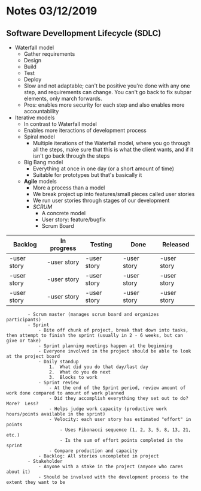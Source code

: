 # Notes 03/12/2019

## Software Devellopment Lifecycle (SDLC)
- Waterfall model
    - Gather requirements
    - Design
    - Build
    - Test
    - Deploy
    - Slow and not adaptable; can't be positive you're done with any one step, and requirements can change.  You can't go back to fix subpar elements, only march forwards.
    - Pros: enables more security for each step and also enables more accountability
- Iterative models
    - In contrast to Waterfall model
    - Enables more iteractions of development process
    - Spiral model
        - Multiple iterations of the Waterfall model, where you go through all the steps, make sure that this is what the client wants, and if it isn't go back through the steps
    - Big Bang model
        - Everything at once in one day (or a short amount of time)
        - Suitable for prototypes but that's basically it
    - **Agile** models
        - More a process than a model
        - We break project up into features/small pieces called user stories
        - We run user stories through stages of our development
        - *SCRUM*
            - A concrete model
            - User story: feature/bugfix
            - Scrum Board
            
| Backlog     | In progress | Testing     | Done        | Released    |
|-------------|-------------|-------------|-------------|-------------|
| -user story | -user story | -user story | -user story | -user story |
| -user story | -user story | -user story | -user story | -user story |
| -user story | -user story | -user story | -user story | -user story |

            - Scrum master (manages scrum board and organizes participants)
            - Sprint
                - Bite off chunk of project, break that down into tasks, then attempt to finish the sprint (usually in 2 - 6 weeks, but can give or take)
                - Sprint planning meetings happen at the beginning
                - Everyone involved in the project should be able to look at the project board
                - Daily standup
                    1.  What did you do that day/last day
                    2.  What do you do next
                    3.  Blocks to work
                - Sprint review
                    - At the end of the Sprint period, review amount of work done compared to amount of work planned
                    - Did they accomplish everything they set out to do?  More?  Less?  
                    - Helps judge work capacity (productive work hours/points available in the sprint)
                    - Velocity: each user story has estimated "effort" in points
                        - Uses Fibonacci sequence (1, 2, 3, 5, 8, 13, 21, etc.)
                        - Is the sum of effort points completed in the sprint
                    - Compare production and capacity
                - Backlog: All stories uncompleted in project
            - Stakeholder
                - Anyone with a stake in the project (anyone who cares about it)
                - Should be involved with the development process to the extent they want to be
                
